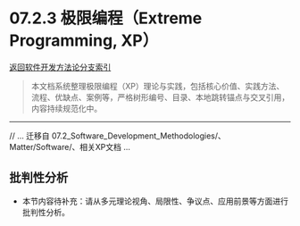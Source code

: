 # 07.2.3 极限编程（Extreme Programming, XP）

[返回软件开发方法论分支索引](README.md)

> 本文档系统整理极限编程（XP）理论与实践，包括核心价值、实践方法、流程、优缺点、案例等，严格树形编号、目录、本地跳转锚点与交叉引用，内容持续规范化中。

---

// ... 迁移自 07.2_Software_Development_Methodologies/、Matter/Software/、相关XP文档 ...


## 批判性分析

- 本节内容待补充：请从多元理论视角、局限性、争议点、应用前景等方面进行批判性分析。
